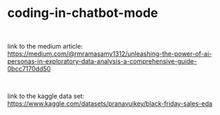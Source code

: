 # coding-in-chatbot-mode

<br>

link to the medium article: https://medium.com/@rmramasamy1312/unleashing-the-power-of-ai-personas-in-exploratory-data-analysis-a-comprehensive-guide-0bcc7170dd50

<br>

link to the kaggle data set: https://www.kaggle.com/datasets/pranavuikey/black-friday-sales-eda

